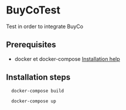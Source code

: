 # BuyCoTest

Test in order to integrate BuyCo

## Prerequisites

- docker et docker-compose [Installation help](https://docs.docker.com/compose/install/)

## Installation steps


```bash
  docker-compose build
```

```bash
  docker-compose up
```
